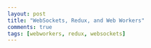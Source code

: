 ```yaml
---
layout: post
title: "WebSockets, Redux, and Web Workers"
comments: true
tags: [webworkers, redux, websockets]
---
```


